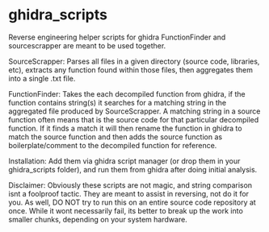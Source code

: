 # ghidra_scripts
Reverse engineering helper scripts for ghidra
FunctionFinder and sourcescrapper are meant to be used together. 

SourceScrapper: Parses all files in a given directory (source code, libraries, etc), extracts any function found within those files, then aggregates them into a single .txt file.

FunctionFinder: Takes the each decompiled function from ghidra, if the function contains string(s) it searches for a matching string in the aggregated file produced by SourceScrapper.
A matching string in a source function often means that is the source code for that particular decompiled function. If it finds a match it will then rename the function in ghidra to 
match the source function and then adds the source function as boilerplate/comment to the decompiled function for reference. 

Installation: Add them via ghidra script manager (or drop them in your ghidra_scripts folder), and run them from ghidra after doing initial analysis.

Disclaimer: Obviously these scripts are not magic, and string comparison isnt a foolproof tactic. They are meant to assist in reversing, not do it for you. As well, DO NOT try to run this
on an entire source code repository at once. While it wont necessarily fail, its better to break up the work into smaller chunks, depending on your system hardware.
